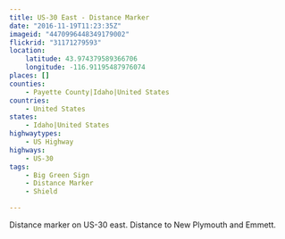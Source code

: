 ```yaml
---
title: US-30 East - Distance Marker
date: "2016-11-19T11:23:35Z"
imageid: "4470996448349179002"
flickrid: "31171279593"
location:
    latitude: 43.974379589366706
    longitude: -116.91195487976074
places: []
counties:
    - Payette County|Idaho|United States
countries:
    - United States
states:
    - Idaho|United States
highwaytypes:
    - US Highway
highways:
    - US-30
tags:
    - Big Green Sign
    - Distance Marker
    - Shield

---
```

Distance marker on US-30 east.  Distance to New Plymouth and Emmett.